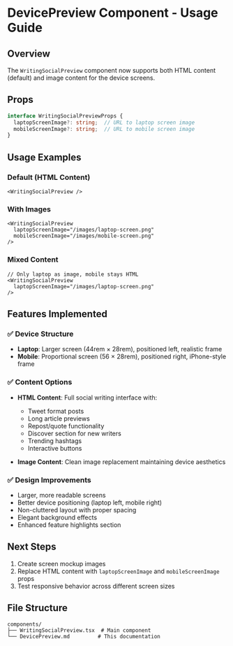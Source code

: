 # DevicePreview Component - Usage Guide

## Overview
The `WritingSocialPreview` component now supports both HTML content (default) and image content for the device screens.

## Props
```typescript
interface WritingSocialPreviewProps {
  laptopScreenImage?: string;  // URL to laptop screen image
  mobileScreenImage?: string;  // URL to mobile screen image
}
```

## Usage Examples

### Default (HTML Content)
```tsx
<WritingSocialPreview />
```

### With Images
```tsx
<WritingSocialPreview 
  laptopScreenImage="/images/laptop-screen.png"
  mobileScreenImage="/images/mobile-screen.png"
/>
```

### Mixed Content
```tsx
// Only laptop as image, mobile stays HTML
<WritingSocialPreview 
  laptopScreenImage="/images/laptop-screen.png"
/>
```

## Features Implemented

### ✅ Device Structure
- **Laptop**: Larger screen (44rem × 28rem), positioned left, realistic frame
- **Mobile**: Proportional screen (56 × 28rem), positioned right, iPhone-style frame

### ✅ Content Options
- **HTML Content**: Full social writing interface with:
  - Tweet format posts
  - Long article previews  
  - Repost/quote functionality
  - Discover section for new writers
  - Trending hashtags
  - Interactive buttons

- **Image Content**: Clean image replacement maintaining device aesthetics

### ✅ Design Improvements
- Larger, more readable screens
- Better device positioning (laptop left, mobile right)
- Non-cluttered layout with proper spacing
- Elegant background effects
- Enhanced feature highlights section

## Next Steps
1. Create screen mockup images
2. Replace HTML content with `laptopScreenImage` and `mobileScreenImage` props
3. Test responsive behavior across different screen sizes

## File Structure
```
components/
├── WritingSocialPreview.tsx  # Main component
└── DevicePreview.md         # This documentation
```